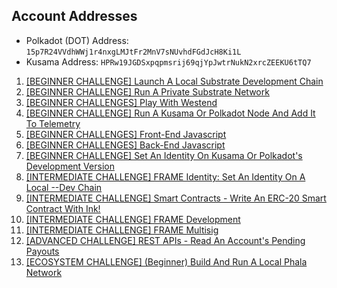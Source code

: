 ## Account Addresses

- Polkadot (DOT) Address: `15p7R24VVdhWWj1r4nxgLMJtFr2MnV7sNUvhdFGdJcH8Ki1L`
- Kusama Address: `HPRw19JGDSxpqpmsrij69qjYpJwtrNukN2xrcZEEKU6tTQ7`

1. [[BEGINNER CHALLENGE] Launch A Local Substrate Development Chain](https://github.com/nnnkit/hello_world/blob/master/local-substrate.md)
2. [[BEGINNER CHALLENGE] Run A Private Substrate Network](https://github.com/nnnkit/hello_world/blob/master/private.md)
3. [[BEGINNER CHALLENGES] Play With Westend](https://github.com/nnnkit/hello_world/blob/master/westend.md)
4. [[BEGINNER CHALLENGE] Run A Kusama Or Polkadot Node And Add It To Telemetry](https://github.com/nnnkit/hello_world/blob/master/telemetry.md)
5. [[BEGINNER CHALLENGES] Front-End Javascript](https://dot-frontend.netlify.app/)
6. [[BEGINNER CHALLENGES] Back-End Javascript](https://github.com/nnnkit/hello_world/tree/master/backend-js)
7. [[BEGINNER CHALLENGE] Set An Identity On Kusama Or Polkadot's Development Version](https://github.com/nnnkit/hello_world/blob/master/identity.md)
8. [[INTERMEDIATE CHALLENGE] FRAME Identity: Set An Identity On A Local --Dev Chain](https://github.com/nnnkit/hello_world/blob/master/identity.md)
9. [[INTERMEDIATE CHALLENGE] Smart Contracts - Write An ERC-20 Smart Contract With Ink!](https://github.com/nnnkit/hello_world/tree/master/smart-contract-with-ink)
10. [[INTERMEDIATE CHALLENGE] FRAME Development](https://github.com/nnnkit/hello_world/tree/master/frame-development)
11. [[INTERMEDIATE CHALLENGE] FRAME Multisig](https://github.com/nnnkit/hello_world/tree/master/frame-development)
12. [[ADVANCED CHALLENGE] REST APIs - Read An Account's Pending Payouts](https://github.com/nnnkit/hello_world/tree/master/account-pending-payout)
13. [[ECOSYSTEM CHALLENGE] (Beginner) Build And Run A Local Phala Network](https://github.com/nnnkit/local-phala-network/blob/master/README.md)

